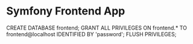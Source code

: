 Symfony Frontend App
=============

CREATE DATABASE frontend;
GRANT ALL PRIVILEGES ON frontend.* TO frontend@localhost IDENTIFIED BY 'password';
FLUSH PRIVILEGES;
